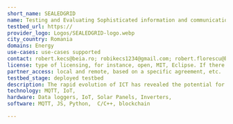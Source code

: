 ```yaml
---
short_name: SEALEDGRID 
name: Testing and Evaluating Sophisticated information and communication Technologies for enaBling scalablE smart griD Deployment
testbed_url: https://
provider_logo: Logos/SEALEDGRID-logo.webp
city_country: Romania
domains: Energy
use-cases: use-cases supported
contact: robert.kecs@beia.ro; robikecs1234@gmail.com; robert.florescu@beia.ro
license: type of licensing, for instance, open, MIT, Eclipse. If there are IPRs, please state so.
partner_access: local and remote, based on a specific agreement, etc.
testbed_stage: deployed testbed
description: The rapid evolution of ICT has revealed the potential for centrally monitoring, controlling, and optimising the power grid. In this context, a more intelligent, responsive, and efficient, system has been devised, known as the Smart Grid (SG). As explained in the EU Third Energy Package the SG will support a dynamic two-way information exchange between utility companies and their customers, contributing towards a smart and sustainable energy management in Europe and the establishment of a wiser energy consumption mentality. However, besides the benefits of such an endeavour, the power grid will be exposed to security threats inherited from the ICT sector, while privacy issues and new vulnerabilities, related to the specific characteristics of the SG infrastructure, will emerge. The problem is assessed as crucial, if we consider that a potential attack to the SG may lead to cascading failures, ranging from destruction of other interconnected critical infrastructures to loss of human lives. Thus, the development of a security platform tailored to the SG is required, that i) can efficiently manage the plethora of SG nodes, ii) deal with potential malicious hardware or software modifications due to the physical access of the customers to the SG nodes, and iii) operate over heterogeneous systems. Considering all the above, SealedGRID aims at bringing together experts from industry and academia from cross-sectorial research areas having complementary background with the long-term goal to design, analyse, and implement a scalable, highly trusted and interoperable SG security platform. The platform will combine, for the very first time, technologies like Blockchain, Distributed Hash Tables, Trusted Execution Environments, and OpenID Connect, while for its realization the SealedGRID consortium is committed to a fully-integrated and multi-disciplinary secondment programme combined with a set of networking, dissemination, and exploitation activities. 
technology: MQTT, IoT,
hardware: Data loggers, IoT, Solar Panels, Inverters,  
software: MQTT, JS, Python,  C/C++, blockchain

---
```

